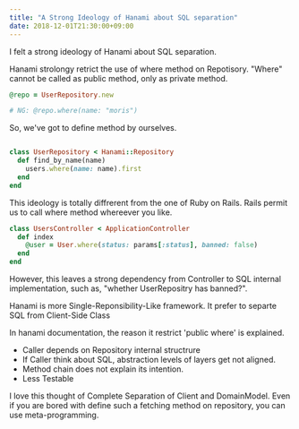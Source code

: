 ```yaml
---
title: "A Strong Ideology of Hanami about SQL separation"
date: 2018-12-01T21:30:00+09:00
---
```



I felt a strong ideology of Hanami about SQL separation.

Hanami strolongy retrict the use of where method on Repotisory.
"Where" cannot be called as public method, only as private method.

``` samp.rb
@repo = UserRepository.new

# NG: @repo.where(name: "moris")
```

<!--more-->

So, we've got to define method by ourselves.


``` samp.rb

class UserRepository < Hanami::Repository
  def find_by_name(name)
    users.where(name: name).first
  end
end

```


This ideology is totally diffrerent from the one of Ruby on Rails.
Rails permit us to call where method whereever you like.


``` samp.rb
class UsersController < ApplicationController
  def index
    @user = User.where(status: params[:status], banned: false)
  end
end

```

However, this leaves a strong dependency from Controller to SQL internal implementation, such as, "whether UserRepositry has banned?".

Hanami is more Single-Reponsibility-Like framework.
It prefer to separte SQL from Client-Side Class

In hanami documentation, the reason it restrict 'public where' is explained.
- Caller depends on Repository internal structrure
- If Caller think about SQL, abstraction levels of layers get not aligned.
- Method chain does not explain its intention.
- Less Testable


I love this thought of Complete Separation of Client and DomainModel.
Even if you are bored with define such a fetching method on repository, you can use meta-programming.



